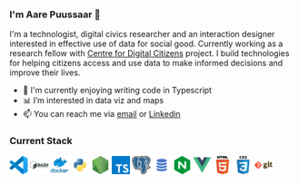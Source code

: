 ### I'm Aare Puussaar 👋

I'm a technologist, digital civics researcher and an interaction designer interested in effective use of data for social good. Currently working as a research fellow with [Centre for Digital Citizens](https://www.digitalcitizens.uk/) project. I build technologies for helping citizens access and use data to make informed decisions and improve their lives.

- 📘 I'm currently enjoying writing code in Typescript
- 📊 I’m interested in data viz and maps
- 📫 You can reach me via [email](mailto:aare.puussaar@gmail.com) or [Linkedin](https://www.linkedin.com/in/puussaare/)

### Current Stack
<p align="left">
  <img src="https://raw.githubusercontent.com/github/explore/master/topics/visual-studio-code/visual-studio-code.png" width="32" style="max-width:100%;">
  <img src="https://raw.githubusercontent.com/github/explore/master/topics/bash/bash.png" width="32" style="max-width:100%;">
  <img src="https://raw.githubusercontent.com/github/explore/master/topics/docker/docker.png" width="32" style="max-width:100%;">
  <img src="https://raw.githubusercontent.com/github/explore/master/topics/python/python.png" width="32" style="max-width:100%;">
  <img src="https://raw.githubusercontent.com/github/explore/master/topics/nodejs/nodejs.png" width="32" style="max-width:100%;">
  <img src="https://raw.githubusercontent.com/github/explore/master/topics/typescript/typescript.png" width="32" style="max-width:100%;">
  <img src="https://raw.githubusercontent.com/github/explore/master/topics/postgresql/postgresql.png" width="32" style="max-width:100%;">
  <img src="https://raw.githubusercontent.com/github/explore/master/topics/sql/sql.png" width="32" style="max-width:100%;">
  <img src="https://raw.githubusercontent.com/github/explore/master/topics/nginx/nginx.png" width="32" style="max-width:100%;">
  <img src="https://raw.githubusercontent.com/github/explore/master/topics/vue/vue.png" width="32" style="max-width:100%;">
  <img src="https://raw.githubusercontent.com/github/explore/master/topics/html/html.png" width="32" style="max-width:100%;">
  <img src="https://raw.githubusercontent.com/github/explore/master/topics/css/css.png" width="32" style="max-width:100%;">
  <img src="https://raw.githubusercontent.com/github/explore/master/topics/git/git.png" width="32" style="max-width:100%;">
</p>
